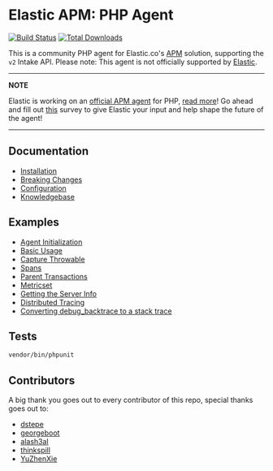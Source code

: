 # Elastic APM: PHP Agent

[![Build Status](https://travis-ci.com/philkra/elastic-apm-php-agent.svg?branch=master)](https://travis-ci.org/philkra/elastic-apm-php-agent)
[![Total Downloads](https://img.shields.io/packagist/dt/philkra/elastic-apm-php-agent.svg?style=flat)](https://packagist.org/packages/philkra/elastic-apm-php-agent)

This is a community PHP agent for Elastic.co's [APM](https://www.elastic.co/solutions/apm) solution, supporting the `v2` Intake API. Please note: This agent is not officially supported by [Elastic](https://www.elastic.co/).

---

**NOTE**

Elastic is working on an [official APM agent](https://github.com/elastic/apm-agent-php) for PHP, [read more](https://discuss.elastic.co/t/elastic-apm-php-agent/229373)! Go ahead and fill out [this](https://forms.gle/dnjpdXEduLVC4Ede7) survey to give Elastic your input and help shape the future of the agent!

---

## Documentation
* [Installation](https://github.com/philkra/elastic-apm-php-agent/blob/master/docs/install.md)
* [Breaking Changes](https://github.com/philkra/elastic-apm-php-agent/blob/master/docs/breaking-changes.md)
* [Configuration](https://github.com/philkra/elastic-apm-php-agent/blob/master/docs/config.md)
* [Knowledgebase](https://github.com/philkra/elastic-apm-php-agent/blob/master/docs/knowledgebase.md)

## Examples
* [Agent Initialization](https://github.com/philkra/elastic-apm-php-agent/blob/master/docs/examples/agent-init.md)
* [Basic Usage](https://github.com/philkra/elastic-apm-php-agent/blob/master/docs/examples/basic-usage.md)
* [Capture Throwable](https://github.com/philkra/elastic-apm-php-agent/blob/master/docs/examples/capture-throwable.md)
* [Spans](https://github.com/philkra/elastic-apm-php-agent/blob/master/docs/examples/spans.md)
* [Parent Transactions](https://github.com/philkra/elastic-apm-php-agent/blob/master/docs/examples/parent-transactions.php)
* [Metricset](https://github.com/philkra/elastic-apm-php-agent/blob/master/docs/examples/metricset.php)
* [Getting the Server Info](https://github.com/philkra/elastic-apm-php-agent/blob/master/docs/examples/server-info.php)
* [Distributed Tracing](https://github.com/philkra/elastic-apm-php-agent/blob/master/docs/examples/distributed-tracing.md)
* [Converting debug_backtrace to a stack trace](https://github.com/philkra/elastic-apm-php-agent/blob/master/docs/examples/convert-backtrace.md)

## Tests
```bash
vendor/bin/phpunit
```

## Contributors
A big thank you goes out to every contributor of this repo, special thanks goes out to:
* [dstepe](https://github.com/dstepe)
* [georgeboot](https://github.com/georgeboot)
* [alash3al](https://github.com/alash3al)
* [thinkspill](https://github.com/thinkspill)
* [YuZhenXie](https://github.com/YuZhenXie)
